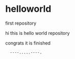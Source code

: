 # helloworld
first repository


hi this is hello world repository

congrats it is finished
  
  
      ----.....----.
